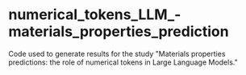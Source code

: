 # numerical_tokens_LLM_-materials_properties_prediction
Code used to generate results for the study "Materials properties predictions: the role of numerical tokens in Large Language Models."
